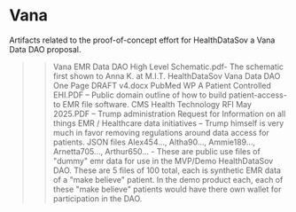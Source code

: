 # Vana
Artifacts related to the proof-of-concept effort for HealthDataSov a Vana Data DAO proposal.
>>Vana EMR Data DAO High Level Schematic.pdf- The schematic first shown to Anna K. at M.I.T.
>>HealthDataSov Vana Data DAO One Page DRAFT v4.docx
>>PubMed WP A Patient Controlled EHI.PDF – Public domain outline of how to build patient-access-to EMR file software.
>>CMS Health Technology RFI May 2025.PDF – Trump administration Request for Information on all things EMR / Healthcare data initiatives – Trump himself is very much in favor removing regulations around data access for patients.
>>JSON files Alex454..., Altha90..., Ammie189..., Arnetta705..., Arthur650... - These are public use files of "dummy" emr data for use in the MVP/Demo HealthDataSov DAO. These are 5 files of 100 total, each is synthetic EMR data of a "make believe" patient. In the demo product each, each of these "make believe" patients would have there own wallet for participation in the DAO.
